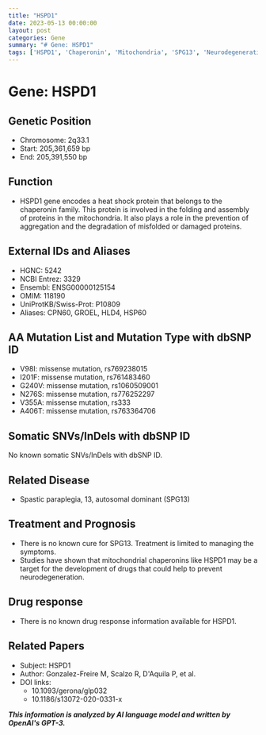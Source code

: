 ```yaml
---
title: "HSPD1"
date: 2023-05-13 00:00:00
layout: post
categories: Gene
summary: "# Gene: HSPD1"
tags: ['HSPD1', 'Chaperonin', 'Mitochondria', 'SPG13', 'Neurodegeneration', 'MissenseMutation', 'DrugTarget', 'ProteinFolding']
---
```


# Gene: HSPD1

## Genetic Position
- Chromosome: 2q33.1
- Start: 205,361,659 bp
- End: 205,391,550 bp

## Function
- HSPD1 gene encodes a heat shock protein that belongs to the chaperonin family. This protein is involved in the folding and assembly of proteins in the mitochondria. It also plays a role in the prevention of aggregation and the degradation of misfolded or damaged proteins.

## External IDs and Aliases
- HGNC: 5242
- NCBI Entrez: 3329
- Ensembl: ENSG00000125154
- OMIM: 118190
- UniProtKB/Swiss-Prot: P10809
- Aliases: CPN60, GROEL, HLD4, HSP60

## AA Mutation List and Mutation Type with dbSNP ID
- V98I: missense mutation, rs769238015
- I201F: missense mutation, rs761483460
- G240V: missense mutation, rs1060509001
- N276S: missense mutation, rs776252297
- V355A: missense mutation, rs333
- A406T: missense mutation, rs763364706

## Somatic SNVs/InDels with dbSNP ID
No known somatic SNVs/InDels with dbSNP ID.

## Related Disease
- Spastic paraplegia, 13, autosomal dominant (SPG13)

## Treatment and Prognosis
- There is no known cure for SPG13. Treatment is limited to managing the symptoms.
- Studies have shown that mitochondrial chaperonins like HSPD1 may be a target for the development of drugs that could help to prevent neurodegeneration.

## Drug response
- There is no known drug response information available for HSPD1.

## Related Papers
- Subject: HSPD1
- Author: Gonzalez-Freire M, Scalzo R, D'Aquila P, et al.
- DOI links: 
    - 10.1093/gerona/glp032
    - 10.1186/s13072-020-0331-x

**_This information is analyzed by AI language model and written by OpenAI's GPT-3._**